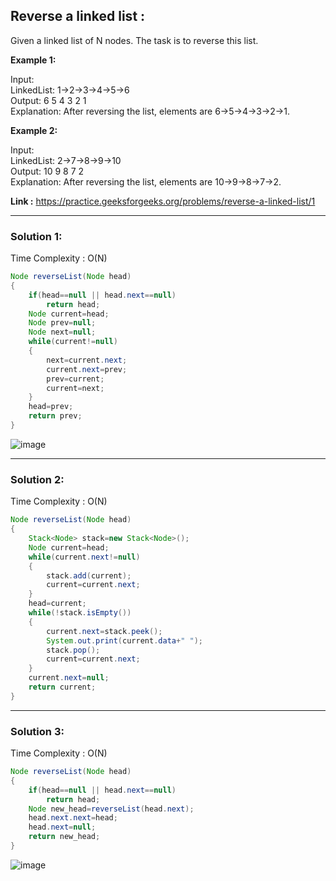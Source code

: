 <h2> Reverse a linked list :</h2>

Given a linked list of N nodes. The task is to reverse this list.

**Example 1:**

Input: <br/>
LinkedList: 1->2->3->4->5->6 <br/>
Output: 6 5 4 3 2 1 <br/>
Explanation: After reversing the list, elements are 6->5->4->3->2->1.

**Example 2:**

Input: <br/>
LinkedList: 2->7->8->9->10 <br/>
Output: 10 9 8 7 2 <br/>
Explanation: After reversing the list, elements are 10->9->8->7->2.

**Link :** https://practice.geeksforgeeks.org/problems/reverse-a-linked-list/1

-------------------------------------------------------------------------------------------------------------------------------------------


<h3> Solution 1: </h3>

Time Complexity : O(N)


```java
Node reverseList(Node head)
{
    if(head==null || head.next==null)
        return head;
    Node current=head;
    Node prev=null;
    Node next=null;
    while(current!=null)
    {
        next=current.next;
        current.next=prev;
        prev=current;
        current=next;
    }
    head=prev;
    return prev;
}
```

![image](https://user-images.githubusercontent.com/23376002/156911128-b36fa6fd-81ad-4681-8b1c-951bae6cae86.png)


-------------------------------------------------------------------------------------------------------------------------------------------


<h3> Solution 2: </h3>

Time Complexity : O(N)


```java
Node reverseList(Node head)
{
    Stack<Node> stack=new Stack<Node>();
    Node current=head;
    while(current.next!=null)
    {
        stack.add(current);
        current=current.next;
    }
    head=current;
    while(!stack.isEmpty())
    {
        current.next=stack.peek();
        System.out.print(current.data+" ");
        stack.pop();
        current=current.next;
    }
    current.next=null;
    return current;
}
```

-------------------------------------------------------------------------------------------------------------------------------------------


<h3> Solution 3: </h3>

Time Complexity : O(N)


```java
Node reverseList(Node head)
{
    if(head==null || head.next==null)
        return head;
    Node new_head=reverseList(head.next);
    head.next.next=head;
    head.next=null;
    return new_head;
}
```

![image](https://user-images.githubusercontent.com/23376002/156918706-208e8766-bf47-49f1-be8c-2873fbb1fc80.png)





